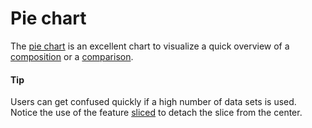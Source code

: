 # Pie chart
The [pie chart](https://api.highcharts.com/highcharts/plotOptions.pie) is an excellent chart to visualize a quick overview of a [composition](https://smartvikisogn.github.io/HChartsCatalog/webpages/composition.html) or a [comparison](https://smartvikisogn.github.io/HChartsCatalog/webpages/comparison.html).

####  Tip
Users can get confused quickly if a high number of data sets is used.
Notice the use of the feature [sliced](https://api.highcharts.com/highcharts/series%3Cpie%3E.data.sliced) to detach the slice from the center.
